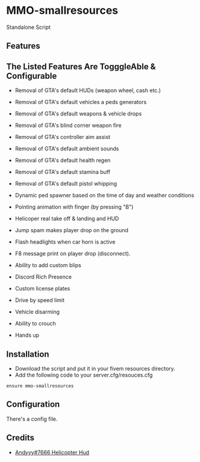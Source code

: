 # MMO-smallresources

Standalone Script

## Features

## The Listed Features Are TogggleAble & Configurable
* Removal of GTA's default HUDs (weapon wheel, cash etc.)
* Removal of GTA's default vehicles a peds generators
* Removal of GTA's default weapons & vehicle drops
* Removal of GTA's blind corner weapon fire
* Removal of GTA's controller aim assist
* Removal of GTA's default ambient sounds
* Removal of GTA's default health regen
* Removal of GTA's default stamina buff
* Removal of GTA's default pistol whipping

* Dynamic ped spawner based on the time of day and weather conditions
* Pointing animation with finger (by pressing "B")
* Helicoper real take off & landing and HUD
* Jump spam makes player drop on the ground
* Flash headlights when car horn is active
* F8 message print on player drop (disconnect).
* Ability to add custom blips
* Discord Rich Presence
* Custom license plates
* Drive by speed limit
* Vehicle disarming
* Ability to crouch
* Hands up


## Installation

- Download the script and put it in your fivem resources directory.
- Add the following code to your server.cfg/resouces.cfg

```
ensure mmo-smallresources
```

## Configuration

There's a config file.

## Credits

* [Andyyy#7666 Helicopter Hud](https://github.com/Andyyy7666/HelicopterHUD)
